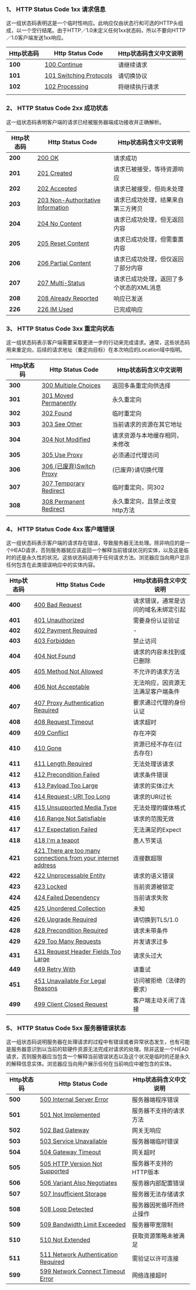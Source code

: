 ### 1、 HTTP Status Code 1xx 请求信息

这一组状态码表明这是一个临时性响应。此响应仅由状态行和可选的HTTP头组成，以一个空行结尾。由于HTTP／1.0未定义任何1xx状态码，所以不要向HTTP／1.0客户端发送1xx响应。

| Http状态码 | Http Status Code                                                                         | Http状态码含义中文说明 |
| ------- | ---------------------------------------------------------------------------------------- | ------------- |
| **100** | [100 Continue](https://seo.juziseo.com/doc/http_code/100 "查看http状态码100的详细说明")            | 请继续请求         |
| **101** | [101 Switching Protocols](https://seo.juziseo.com/doc/http_code/101 "查看http状态码101的详细说明") | 请切换协议         |
| **102** | [102 Processing](https://seo.juziseo.com/doc/http_code/102 "查看http状态码102的详细说明")          | 将继续执行请求       |
|         |                                                                                          |               |
### 2、 HTTP Status Code 2xx 成功状态

这一组状态码表明客户端的请求已经被服务器端成功接收并正确解析。

|Http状态码|Http Status Code|Http状态码含义中文说明|
|---|---|---|
|**200**|[200 OK](https://seo.juziseo.com/doc/http_code/200 "查看http状态码200的详细说明")|请求成功|
|**201**|[201 Created](https://seo.juziseo.com/doc/http_code/201 "查看http状态码201的详细说明")|请求已被接受，等待资源响应|
|**202**|[202 Accepted](https://seo.juziseo.com/doc/http_code/202 "查看http状态码202的详细说明")|请求已被接受，但尚未处理|
|**203**|[203 Non-Authoritative Information](https://seo.juziseo.com/doc/http_code/203 "查看http状态码203的详细说明")|请求已成功处理，结果来自第三方拷贝|
|**204**|[204 No Content](https://seo.juziseo.com/doc/http_code/204 "查看http状态码204的详细说明")|请求已成功处理，但无返回内容|
|**205**|[205 Reset Content](https://seo.juziseo.com/doc/http_code/205 "查看http状态码205的详细说明")|请求已成功处理，但需重置内容|
|**206**|[206 Partial Content](https://seo.juziseo.com/doc/http_code/206 "查看http状态码206的详细说明")|请求已成功处理，但仅返回了部分内容|
|**207**|[207 Multi-Status](https://seo.juziseo.com/doc/http_code/207 "查看http状态码207的详细说明")|请求已成功处理，返回了多个状态的XML消息|
|**208**|[208 Already Reported](https://seo.juziseo.com/doc/http_code/208 "查看http状态码208的详细说明")|响应已发送|
|**226**|[226 IM Used](https://seo.juziseo.com/doc/http_code/226 "查看http状态码226的详细说明")|已完成响应|

### 3、 HTTP Status Code 3xx 重定向状态

这一组状态码表示客户端需要采取更进一步的行动来完成请求。通常，这些状态码用来重定向，后续的请求地址（重定向目标）在本次响应的Location域中指明。

|Http状态码|Http Status Code|Http状态码含义中文说明|
|---|---|---|
|**300**|[300 Multiple Choices](https://seo.juziseo.com/doc/http_code/300 "查看http状态码300的详细说明")|返回多条重定向供选择|
|**301**|[301 Moved Permanently](https://seo.juziseo.com/doc/http_code/301 "查看http状态码301的详细说明")|永久重定向|
|**302**|[302 Found](https://seo.juziseo.com/doc/http_code/302 "查看http状态码302的详细说明")|临时重定向|
|**303**|[303 See Other](https://seo.juziseo.com/doc/http_code/303 "查看http状态码303的详细说明")|当前请求的资源在其它地址|
|**304**|[304 Not Modified](https://seo.juziseo.com/doc/http_code/304 "查看http状态码304的详细说明")|请求资源与本地缓存相同，未修改|
|**305**|[305 Use Proxy](https://seo.juziseo.com/doc/http_code/305 "查看http状态码305的详细说明")|必须通过代理访问|
|**306**|[306 (已废弃)Switch Proxy](https://seo.juziseo.com/doc/http_code/306 "查看http状态码306的详细说明")|(已废弃)请切换代理|
|**307**|[307 Temporary Redirect](https://seo.juziseo.com/doc/http_code/307 "查看http状态码307的详细说明")|临时重定向，同302|
|**308**|[308 Permanent Redirect](https://seo.juziseo.com/doc/http_code/308 "查看http状态码308的详细说明")|永久重定向，且禁止改变http方法|

### 4、 HTTP Status Code 4xx 客户端错误

这一组状态码表示客户端的请求存在错误，导致服务器无法处理。除非响应的是一个HEAD请求，否则服务器就应该返回一个解释当前错误状况的实体，以及这是临时的还是永久性的状况。这些状态码适用于任何请求方法。浏览器应当向用户显示任何包含在此类错误响应中的实体内容。

|Http状态码|Http Status Code|Http状态码含义中文说明|
|---|---|---|
|**400**|[400 Bad Request](https://seo.juziseo.com/doc/http_code/400 "查看http状态码400的详细说明")|请求错误，通常是访问的域名未绑定引起|
|**401**|[401 Unauthorized](https://seo.juziseo.com/doc/http_code/401 "查看http状态码401的详细说明")|需要身份认证验证|
|**402**|[402 Payment Required](https://seo.juziseo.com/doc/http_code/402 "查看http状态码402的详细说明")|-|
|**403**|[403 Forbidden](https://seo.juziseo.com/doc/http_code/403 "查看http状态码403的详细说明")|禁止访问|
|**404**|[404 Not Found](https://seo.juziseo.com/doc/http_code/404 "查看http状态码404的详细说明")|请求的内容未找到或已删除|
|**405**|[405 Method Not Allowed](https://seo.juziseo.com/doc/http_code/405 "查看http状态码405的详细说明")|不允许的请求方法|
|**406**|[406 Not Acceptable](https://seo.juziseo.com/doc/http_code/406 "查看http状态码406的详细说明")|无法响应，因资源无法满足客户端条件|
|**407**|[407 Proxy Authentication Required](https://seo.juziseo.com/doc/http_code/407 "查看http状态码407的详细说明")|要求通过代理的身份认证|
|**408**|[408 Request Timeout](https://seo.juziseo.com/doc/http_code/408 "查看http状态码408的详细说明")|请求超时|
|**409**|[409 Conflict](https://seo.juziseo.com/doc/http_code/409 "查看http状态码409的详细说明")|存在冲突|
|**410**|[410 Gone](https://seo.juziseo.com/doc/http_code/410 "查看http状态码410的详细说明")|资源已经不存在(过去存在)|
|**411**|[411 Length Required](https://seo.juziseo.com/doc/http_code/411 "查看http状态码411的详细说明")|无法处理该请求|
|**412**|[412 Precondition Failed](https://seo.juziseo.com/doc/http_code/412 "查看http状态码412的详细说明")|请求条件错误|
|**413**|[413 Payload Too Large](https://seo.juziseo.com/doc/http_code/413 "查看http状态码413的详细说明")|请求的实体过大|
|**414**|[414 Request-URI Too Long](https://seo.juziseo.com/doc/http_code/414 "查看http状态码414的详细说明")|请求的URI过长|
|**415**|[415 Unsupported Media Type](https://seo.juziseo.com/doc/http_code/415 "查看http状态码415的详细说明")|无法处理的媒体格式|
|**416**|[416 Range Not Satisfiable](https://seo.juziseo.com/doc/http_code/416 "查看http状态码416的详细说明")|请求的范围无效|
|**417**|[417 Expectation Failed](https://seo.juziseo.com/doc/http_code/417 "查看http状态码417的详细说明")|无法满足的Expect|
|**418**|[418 I'm a teapot](https://seo.juziseo.com/doc/http_code/418 "查看http状态码418的详细说明")|愚人节笑话|
|**421**|[421 There are too many connections from your internet address](https://seo.juziseo.com/doc/http_code/421 "查看http状态码421的详细说明")|连接数超限|
|**422**|[422 Unprocessable Entity](https://seo.juziseo.com/doc/http_code/422 "查看http状态码422的详细说明")|请求的语义错误|
|**423**|[423 Locked](https://seo.juziseo.com/doc/http_code/423 "查看http状态码423的详细说明")|当前资源被锁定|
|**424**|[424 Failed Dependency](https://seo.juziseo.com/doc/http_code/424 "查看http状态码424的详细说明")|当前请求失败|
|**425**|[425 Unordered Collection](https://seo.juziseo.com/doc/http_code/425 "查看http状态码425的详细说明")|未知|
|**426**|[426 Upgrade Required](https://seo.juziseo.com/doc/http_code/426 "查看http状态码426的详细说明")|请切换到TLS/1.0|
|**428**|[428 Precondition Required](https://seo.juziseo.com/doc/http_code/428 "查看http状态码428的详细说明")|请求未带条件|
|**429**|[429 Too Many Requests](https://seo.juziseo.com/doc/http_code/429 "查看http状态码429的详细说明")|并发请求过多|
|**431**|[431 Request Header Fields Too Large](https://seo.juziseo.com/doc/http_code/431 "查看http状态码431的详细说明")|请求头过大|
|**449**|[449 Retry With](https://seo.juziseo.com/doc/http_code/449 "查看http状态码449的详细说明")|请重试|
|**451**|[451 Unavailable For Legal Reasons](https://seo.juziseo.com/doc/http_code/451 "查看http状态码451的详细说明")|访问被拒绝（法律的要求）|
|**499**|[499 Client Closed Request](https://seo.juziseo.com/doc/http_code/499 "查看http状态码499的详细说明")|客户端主动关闭了连接|

### 5、 HTTP Status Code 5xx 服务器错误状态

这一组状态码说明服务器在处理请求的过程中有错误或者异常状态发生，也有可能是服务器意识到以当前的软硬件资源无法完成对请求的处理。除非这是一个HEAD请求，否则服务器应当包含一个解释当前错误状态以及这个状况是临时的还是永久的解释信息实体。浏览器应当向用户展示任何在当前响应中被包含的实体。

|Http状态码|Http Status Code|Http状态码含义中文说明|
|---|---|---|
|**500**|[500 Internal Server Error](https://seo.juziseo.com/doc/http_code/500 "查看http状态码500的详细说明")|服务器端程序错误|
|**501**|[501 Not Implemented](https://seo.juziseo.com/doc/http_code/501 "查看http状态码501的详细说明")|服务器不支持的请求方法|
|**502**|[502 Bad Gateway](https://seo.juziseo.com/doc/http_code/502 "查看http状态码502的详细说明")|网关无响应|
|**503**|[503 Service Unavailable](https://seo.juziseo.com/doc/http_code/503 "查看http状态码503的详细说明")|服务器端临时错误|
|**504**|[504 Gateway Timeout](https://seo.juziseo.com/doc/http_code/504 "查看http状态码504的详细说明")|网关超时|
|**505**|[505 HTTP Version Not Supported](https://seo.juziseo.com/doc/http_code/505 "查看http状态码505的详细说明")|服务器不支持的HTTP版本|
|**506**|[506 Variant Also Negotiates](https://seo.juziseo.com/doc/http_code/506 "查看http状态码506的详细说明")|服务器内部配置错误|
|**507**|[507 Insufficient Storage](https://seo.juziseo.com/doc/http_code/507 "查看http状态码507的详细说明")|服务器无法存储请求|
|**508**|[508 Loop Detected](https://seo.juziseo.com/doc/http_code/508 "查看http状态码508的详细说明")|服务器因死循环而终止操作|
|**509**|[509 Bandwidth Limit Exceeded](https://seo.juziseo.com/doc/http_code/509 "查看http状态码509的详细说明")|服务器带宽限制|
|**510**|[510 Not Extended](https://seo.juziseo.com/doc/http_code/510 "查看http状态码510的详细说明")|获取资源策略未被满足|
|**511**|[511 Network Authentication Required](https://seo.juziseo.com/doc/http_code/511 "查看http状态码511的详细说明")|需验证以许可连接|
|**599**|[599 Network Connect Timeout Error](https://seo.juziseo.com/doc/http_code/599 "查看http状态码599的详细说明")|网络连接超时|